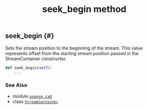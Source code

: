 ﻿---
title: seek_begin method
second_title: Aspose.CAD for Python via .NET API References
description: 
type: docs
weight: 70
url: /python-net/aspose.cad/streamcontainer/seek_begin/
is_root: false
---

## seek_begin {#}

Sets the stream position to the beginning of the stream. This value represents offset from the starting stream position passed in the StreamContainer constructor.



```python
def seek_begin(self):
    ...
```





### See Also
* module [`aspose.cad`](../../)
* class [`StreamContainer`](/cad/python-net/aspose.cad/streamcontainer)
